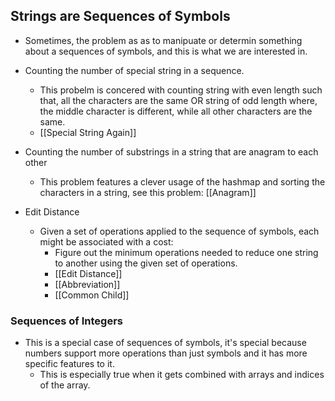 ## Strings are Sequences of Symbols

* Sometimes, the problem as as to manipuate or determin something about a sequences of symbols, and this is what we are interested in. 



* Counting the number of special string in a sequence. 
	* This probelm is concered with counting string with even length such that, all the characters are the same OR string of odd length where, the middle character is different, while all other characters are the same. 
	* [[Special String Again]]

* Counting the number of substrings in a string that are anagram to each other
	* This problem features a clever usage of the hashmap and sorting the characters in a string, see this problem: [[Anagram]]

* Edit Distance
	* Given a set of operations applied to the sequence of symbols, each might be associated with a cost: 
		* Figure out the minimum operations needed to reduce one string to another using the given set of operations.
		* [[Edit Distance]]
		* [[Abbreviation]]
		* [[Common Child]]
	
### Sequences of Integers

* This is a special case of sequences of symbols, it's special because numbers support more operations than just symbols and it has more specific features to it. 
	* This is especially true when it gets combined with arrays and indices of the array.